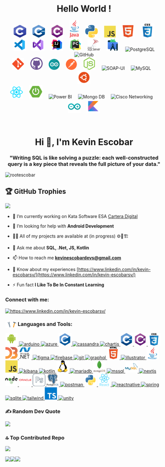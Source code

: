 <div align="center">
  <h1>
    Hello World !
  </h1>  
  <img src="/Images/c-logo.svg" title="C" **alt="C" width="40" height="40"/>
  &nbsp;&nbsp;&nbsp;
  <img src="/Images/c%2B%2B-logo.svg" title="C++" **alt="C++" width="40" height="40"/>
  &nbsp;&nbsp;&nbsp;
  <img src="/Images/c%23-logo.png" title="C#" **alt="C#" width="40" height="40"/>
  &nbsp;&nbsp;&nbsp;
  <img src="/Images/java-logo.png" title="Java" alt="Java" width="30" height="auto"/>
  &nbsp;&nbsp;&nbsp;
  <img src="/Images/python-logo.png" title="Python" alt="Python" width="40" height="40"/>
  &nbsp;&nbsp;&nbsp;
  <img src="/Images/javascript-logo.svg" title="JavaScript" alt="JavaScript" width="38" height="38"/>
  &nbsp;&nbsp;&nbsp;
  <img src="/Images/html5-logo.svg" title="HTML5" alt="HTML" width="40" height="40"/>
  &nbsp;&nbsp;&nbsp;
  <img src="/Images/css3-logo.svg" title="CSS" alt="CSS" width="44" height="44"/>
  <br>

  <img src="/Images/vscode-logo.svg" title="Visual Studio Code" alt="Git" width="40" height="40"/>
  &nbsp;&nbsp;&nbsp;
  <img src="/Images/visual-studio-logo.svg" title="Visual Studio" alt="Git" width="40" height="40"/>
  &nbsp;&nbsp;&nbsp;
  <img src="/Images/intellij-logo.svg" title="IntelliJ IDEA" alt="IntelliJ IDEA" width="40" height="40"/>
  &nbsp;&nbsp;&nbsp;
  <img src="/Images/pycharm-logo.svg" title="Pycharm" alt="Pycharm" width="40" height="40"/>
  &nbsp;&nbsp;&nbsp;
  <img src="/Images/ms-SQL-Logo.svg" title="MS-SQL" alt="MS-SQL" width="40" height="40"/>
  &nbsp;&nbsp;&nbsp;
  <img src="/Images/android-studio-logo.svg" title="Android Studio" alt="Android Studio" width="40" height="40"/>
  &nbsp;&nbsp;&nbsp;
  <img src="https://upload.wikimedia.org/wikipedia/commons/thumb/2/29/Postgresql_elephant.svg/993px-Postgresql_elephant.svg.png" title="PostgreSQL" alt="PostgreSQL" width="40" height="40"/>

  <br>
  <img src="/Images/earth.gif" title="GitHub" alt="GitHub" width="100" height="100"/>
  <br>
  
  <img src="/Images/git-logo.svg" title="Git" alt="Git" width="38" height="38"/>
  &nbsp;&nbsp;&nbsp;
  <img src="/Images/github-logo-purple.svg" title="GitHub" alt="GitHub" width="40" height="40"/>
  &nbsp;&nbsp;&nbsp;
  <img src="/Images/arduino-logo.png" title="Arduino" alt="Arduino" width="35" height="35"/>
  &nbsp;&nbsp;&nbsp;
  <img src="/Images/postman-logo.svg" title="Postman" alt="Postman" width="35" height="35"/>
  &nbsp;&nbsp;&nbsp;
  <img src="/Images/nodejs-logo.svg" title="Node JS" alt="Node JS" width="40" height="auto"/>
  &nbsp;&nbsp;&nbsp;
  <img src="https://cdn.icon-icons.com/icons2/1381/PNG/512/soapui_93772.png" title="SOAP-UI" alt="SOAP-UI" width="40" height="auto"/>
  &nbsp;&nbsp;&nbsp;
  <img src="https://www.vectorlogo.zone/logos/mysql/mysql-icon.svg" title="MySql" alt="MySQL" width="40" height="40"/>
  &nbsp;&nbsp;&nbsp;
  <img src="/Images/ubuntu-logo.png" title="Ubuntu" alt="Ubuntu" width="42" height="42"/>
  <br>

  <img src="/Images/reactjs-icon.svg" title="React" alt="Java" width="40" height="auto"/>
  &nbsp;&nbsp;&nbsp;
  <img src="/Images/spring-boot-logo.png" title="Spring" alt="Spring" width="43" height="auto"/>
   &nbsp;&nbsp;&nbsp;
  <img src="https://upload.wikimedia.org/wikipedia/commons/thumb/c/cf/New_Power_BI_Logo.svg/2048px-New_Power_BI_Logo.svg.png" title="Power BI" alt="Power BI" width="43" height="auto"/>
  &nbsp;&nbsp;&nbsp;
  <img src="https://cdn.worldvectorlogo.com/logos/mongodb-icon-1.svg" title="Mongo DB" alt="Mongo DB" width="40" height="40"/>
  &nbsp;&nbsp;&nbsp;
  <img src="https://upload.wikimedia.org/wikipedia/commons/thumb/6/64/Cisco_logo.svg/1280px-Cisco_logo.svg.png" title="Cisco Networking" alt="Cisco Networking" width="42" height="33"/>
  &nbsp;&nbsp;&nbsp;
  <img src="/Images/arduino-lang-icon.svg" title="Arduino" alt="Arduino" width="40" height="40"/>
  &nbsp;&nbsp;&nbsp;
  <img src="/Images/kotlin-logo.svg" title="Kotlin" alt="Kotlin" width="43" height="auto"/>
  </div>
<br></br>
<h1 align="center">Hi 👋, I'm Kevin Escobar</h1>
<h3 align="center">"Writing SQL is like solving a puzzle: each well-constructed query is a key piece that reveals the full picture of your data."</h3>

<p align="left"> <img src="https://komarev.com/ghpvc/?username=rootescobar&label=Profile%20views&color=blueviolet&style=flat" alt="rootescobar" /> </p>

## 🏆 GitHub Trophies
![](https://github-profile-trophy.vercel.app/?username=RootEscobar&theme=monokai&no-frame=true&no-bg=true&margin-w=4)

- 🔭 I’m currently working on Kata Software ESA [Cartera Digital](https://cartera-digital.com/)

- 🤝 I’m looking for help with **Android Development**

- 👨‍💻 All of my projects are available at (in progress) ⚙️🚧🏗️

- 💬 Ask me about **SQL, .Net, JS, Kotlin**

- 📫 How to reach me **kevinescobardevs@gmail.com**

- 📄 Know about my experiences [https://www.linkedin.com/in/kevin-escobarsv/](https://www.linkedin.com/in/kevin-escobarsv/)

- ⚡ Fun fact **I Like To Be In Constant Learning**
 
<h3 align="left">Connect with me:</h3>
<p align="left">
<a href="https://linkedin.com/in/https://www.linkedin.com/in/kevin-escobarsv/" target="blank"><img align="center" src="https://raw.githubusercontent.com/rahuldkjain/github-profile-readme-generator/master/src/images/icons/Social/linked-in-alt.svg" alt="https://www.linkedin.com/in/kevin-escobarsv/" height="30" width="40" /></a>
</p>

<h3 align="left"><img align=center src="Images/tools.gif" style="width:40px; height=40px"/>Languages and Tools:</h3> 
<p align="left"> <a href="https://developer.android.com" target="_blank" rel="noreferrer"> <img src="https://raw.githubusercontent.com/devicons/devicon/master/icons/android/android-original-wordmark.svg" alt="android" width="40" height="40"/> </a> <a href="https://www.arduino.cc/" target="_blank" rel="noreferrer"> <img src="https://cdn.worldvectorlogo.com/logos/arduino-1.svg" alt="arduino" width="40" height="40"/> </a> <a href="https://azure.microsoft.com/en-in/" target="_blank" rel="noreferrer"> <img src="https://www.vectorlogo.zone/logos/microsoft_azure/microsoft_azure-icon.svg" alt="azure" width="40" height="40"/> </a> <a href="https://www.cprogramming.com/" target="_blank" rel="noreferrer"> <img src="https://raw.githubusercontent.com/devicons/devicon/master/icons/c/c-original.svg" alt="c" width="40" height="40"/> </a> <a href="https://cassandra.apache.org/" target="_blank" rel="noreferrer"> <img src="https://www.vectorlogo.zone/logos/apache_cassandra/apache_cassandra-icon.svg" alt="cassandra" width="40" height="40"/> </a> <a href="https://www.chartjs.org" target="_blank" rel="noreferrer"> <img src="https://www.chartjs.org/media/logo-title.svg" alt="chartjs" width="40" height="40"/> </a> <a href="https://www.w3schools.com/cpp/" target="_blank" rel="noreferrer"> <img src="https://raw.githubusercontent.com/devicons/devicon/master/icons/cplusplus/cplusplus-original.svg" alt="cplusplus" width="40" height="40"/> </a> <a href="https://www.w3schools.com/cs/" target="_blank" rel="noreferrer"> <img src="https://raw.githubusercontent.com/devicons/devicon/master/icons/csharp/csharp-original.svg" alt="csharp" width="40" height="40"/> </a> <a href="https://www.w3schools.com/css/" target="_blank" rel="noreferrer"> <img src="https://raw.githubusercontent.com/devicons/devicon/master/icons/css3/css3-original-wordmark.svg" alt="css3" width="40" height="40"/> </a> <a href="https://d3js.org/" target="_blank" rel="noreferrer"> <img src="https://raw.githubusercontent.com/devicons/devicon/master/icons/d3js/d3js-original.svg" alt="d3js" width="40" height="40"/> </a> <a href="https://dotnet.microsoft.com/" target="_blank" rel="noreferrer"> <img src="https://raw.githubusercontent.com/devicons/devicon/master/icons/dot-net/dot-net-original-wordmark.svg" alt="dotnet" width="40" height="40"/> </a> <a href="https://www.figma.com/" target="_blank" rel="noreferrer"> <img src="https://www.vectorlogo.zone/logos/figma/figma-icon.svg" alt="figma" width="40" height="40"/> </a> <a href="https://firebase.google.com/" target="_blank" rel="noreferrer"> <img src="https://www.vectorlogo.zone/logos/firebase/firebase-icon.svg" alt="firebase" width="40" height="40"/> </a> <a href="https://git-scm.com/" target="_blank" rel="noreferrer"> <img src="https://www.vectorlogo.zone/logos/git-scm/git-scm-icon.svg" alt="git" width="40" height="40"/> </a> <a href="https://graphql.org" target="_blank" rel="noreferrer"> <img src="https://www.vectorlogo.zone/logos/graphql/graphql-icon.svg" alt="graphql" width="40" height="40"/> </a> <a href="https://www.w3.org/html/" target="_blank" rel="noreferrer"> <img src="https://raw.githubusercontent.com/devicons/devicon/master/icons/html5/html5-original-wordmark.svg" alt="html5" width="40" height="40"/> </a> <a href="https://www.adobe.com/in/products/illustrator.html" target="_blank" rel="noreferrer"> <img src="https://www.vectorlogo.zone/logos/adobe_illustrator/adobe_illustrator-icon.svg" alt="illustrator" width="40" height="40"/> </a> <a href="https://www.java.com" target="_blank" rel="noreferrer"> <img src="https://raw.githubusercontent.com/devicons/devicon/master/icons/java/java-original.svg" alt="java" width="40" height="40"/> </a> <a href="https://developer.mozilla.org/en-US/docs/Web/JavaScript" target="_blank" rel="noreferrer"> <img src="https://raw.githubusercontent.com/devicons/devicon/master/icons/javascript/javascript-original.svg" alt="javascript" width="40" height="40"/> </a> <a href="https://www.elastic.co/kibana" target="_blank" rel="noreferrer"> <img src="https://www.vectorlogo.zone/logos/elasticco_kibana/elasticco_kibana-icon.svg" alt="kibana" width="40" height="40"/> </a> <a href="https://kotlinlang.org" target="_blank" rel="noreferrer"> <img src="https://www.vectorlogo.zone/logos/kotlinlang/kotlinlang-icon.svg" alt="kotlin" width="40" height="40"/> </a> <a href="https://www.linux.org/" target="_blank" rel="noreferrer"> <img src="https://raw.githubusercontent.com/devicons/devicon/master/icons/linux/linux-original.svg" alt="linux" width="40" height="40"/> </a> <a href="https://mariadb.org/" target="_blank" rel="noreferrer"> <img src="https://www.vectorlogo.zone/logos/mariadb/mariadb-icon.svg" alt="mariadb" width="40" height="40"/> </a> <a href="https://www.mongodb.com/" target="_blank" rel="noreferrer"> <img src="https://raw.githubusercontent.com/devicons/devicon/master/icons/mongodb/mongodb-original-wordmark.svg" alt="mongodb" width="40" height="40"/> </a> <a href="https://www.microsoft.com/en-us/sql-server" target="_blank" rel="noreferrer"> <img src="https://www.svgrepo.com/show/303229/microsoft-sql-server-logo.svg" alt="mssql" width="40" height="40"/> </a> <a href="https://www.mysql.com/" target="_blank" rel="noreferrer"> <img src="https://raw.githubusercontent.com/devicons/devicon/master/icons/mysql/mysql-original-wordmark.svg" alt="mysql" width="40" height="40"/> </a> <a href="https://nextjs.org/" target="_blank" rel="noreferrer"> <img src="https://cdn.worldvectorlogo.com/logos/nextjs-2.svg" alt="nextjs" width="40" height="40"/> </a> <a href="https://nodejs.org" target="_blank" rel="noreferrer"> <img src="https://raw.githubusercontent.com/devicons/devicon/master/icons/nodejs/nodejs-original-wordmark.svg" alt="nodejs" width="40" height="40"/> </a> <a href="https://www.oracle.com/" target="_blank" rel="noreferrer"> <img src="https://raw.githubusercontent.com/devicons/devicon/master/icons/oracle/oracle-original.svg" alt="oracle" width="40" height="40"/> </a> <a href="https://www.photoshop.com/en" target="_blank" rel="noreferrer"> <img src="https://raw.githubusercontent.com/devicons/devicon/master/icons/photoshop/photoshop-line.svg" alt="photoshop" width="40" height="40"/> </a> <a href="https://www.postgresql.org" target="_blank" rel="noreferrer"> <img src="https://raw.githubusercontent.com/devicons/devicon/master/icons/postgresql/postgresql-original-wordmark.svg" alt="postgresql" width="40" height="40"/> </a> <a href="https://postman.com" target="_blank" rel="noreferrer"> <img src="https://www.vectorlogo.zone/logos/getpostman/getpostman-icon.svg" alt="postman" width="40" height="40"/> </a> <a href="https://www.python.org" target="_blank" rel="noreferrer"> <img src="https://raw.githubusercontent.com/devicons/devicon/master/icons/python/python-original.svg" alt="python" width="40" height="40"/> </a> <a href="https://reactjs.org/" target="_blank" rel="noreferrer"> <img src="https://raw.githubusercontent.com/devicons/devicon/master/icons/react/react-original-wordmark.svg" alt="react" width="40" height="40"/> </a> <a href="https://reactnative.dev/" target="_blank" rel="noreferrer"> <img src="https://reactnative.dev/img/header_logo.svg" alt="reactnative" width="40" height="40"/> </a> <a href="https://spring.io/" target="_blank" rel="noreferrer"> <img src="https://www.vectorlogo.zone/logos/springio/springio-icon.svg" alt="spring" width="40" height="40"/> </a> <a href="https://www.sqlite.org/" target="_blank" rel="noreferrer"> <img src="https://www.vectorlogo.zone/logos/sqlite/sqlite-icon.svg" alt="sqlite" width="40" height="40"/> </a> <a href="https://tailwindcss.com/" target="_blank" rel="noreferrer"> <img src="https://www.vectorlogo.zone/logos/tailwindcss/tailwindcss-icon.svg" alt="tailwind" width="40" height="40"/> </a> <a href="https://www.typescriptlang.org/" target="_blank" rel="noreferrer"> <img src="https://raw.githubusercontent.com/devicons/devicon/master/icons/typescript/typescript-original.svg" alt="typescript" width="40" height="40"/> </a> <a href="https://unity.com/" target="_blank" rel="noreferrer"> <img src="https://www.vectorlogo.zone/logos/unity3d/unity3d-icon.svg" alt="unity" width="40" height="40"/> </a> </p>



### ✍️ Random Dev Quote
![](https://quotes-github-readme.vercel.app/api?type=horizontal&theme=monokai&no-frame=true&no-bg=true)

### 🔝 Top Contributed Repo
![](https://github-contributor-stats.vercel.app/api?username=RootEscobar&limit=5&theme=monokai&combine_all_yearly_contributions=true&no-frame=true&no-bg=true)


<p><img align="left" src="https://github-profile-summary-cards.vercel.app/api/cards/profile-details?username=RootEscobar&theme=dark"/></p>
<p><img align="left" src="https://github-readme-stats.vercel.app/api?username=RootEscobar&theme=dark&show_icons=true" /></p>
<p><img align="left" src="https://github-readme-stats.vercel.app/api/top-langs/?username=rodval&theme=dark"/></p>


